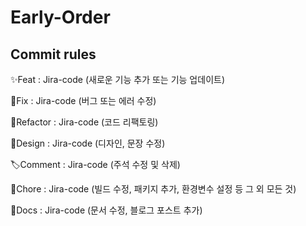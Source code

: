 # Early-Order

## Commit rules

✨Feat : Jira-code (새로운 기능 추가 또는 기능 업데이트)

🔨Fix : Jira-code (버그 또는 에러 수정)

👀Refactor : Jira-code (코드 리팩토링)

🎨Design : Jira-code (디자인, 문장 수정)

🏷Comment : Jira-code (주석 수정 및 삭제)

🍎Chore : Jira-code (빌드 수정, 패키지 추가, 환경변수 설정 등 그 외 모든 것)

📝Docs : Jira-code (문서 수정, 블로그 포스트 추가)
